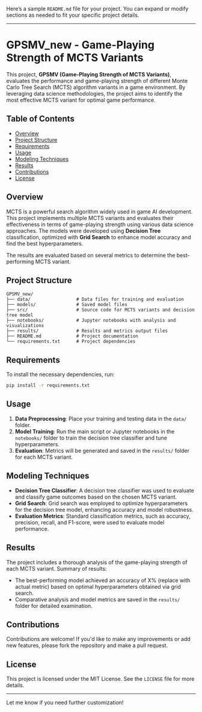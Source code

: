 Here’s a sample `README.md` file for your project. You can expand or modify sections as needed to fit your specific project details.

---

# GPSMV_new - Game-Playing Strength of MCTS Variants

This project, **GPSMV (Game-Playing Strength of MCTS Variants)**, evaluates the performance and game-playing strength of different Monte Carlo Tree Search (MCTS) algorithm variants in a game environment. By leveraging data science methodologies, the project aims to identify the most effective MCTS variant for optimal game performance.

## Table of Contents

- [Overview](#overview)
- [Project Structure](#project-structure)
- [Requirements](#requirements)
- [Usage](#usage)
- [Modeling Techniques](#modeling-techniques)
- [Results](#results)
- [Contributions](#contributions)
- [License](#license)

## Overview

MCTS is a powerful search algorithm widely used in game AI development. This project implements multiple MCTS variants and evaluates their effectiveness in terms of game-playing strength using various data science approaches. The models were developed using **Decision Tree** classification, optimized with **Grid Search** to enhance model accuracy and find the best hyperparameters.

The results are evaluated based on several metrics to determine the best-performing MCTS variant.

## Project Structure

```plaintext
GPSMV_new/
├── data/                 # Data files for training and evaluation
├── models/               # Saved model files
├── src/                  # Source code for MCTS variants and decision tree model
├── notebooks/            # Jupyter notebooks with analysis and visualizations
├── results/              # Results and metrics output files
├── README.md             # Project documentation
└── requirements.txt      # Project dependencies
```

## Requirements

To install the necessary dependencies, run:

```bash
pip install -r requirements.txt
```

## Usage

1. **Data Preprocessing**: Place your training and testing data in the `data/` folder.
2. **Model Training**: Run the main script or Jupyter notebooks in the `notebooks/` folder to train the decision tree classifier and tune hyperparameters.
3. **Evaluation**: Metrics will be generated and saved in the `results/` folder for each MCTS variant.

## Modeling Techniques

- **Decision Tree Classifier**: A decision tree classifier was used to evaluate and classify game outcomes based on the chosen MCTS variant.
- **Grid Search**: Grid search was employed to optimize hyperparameters for the decision tree model, enhancing accuracy and model robustness.
- **Evaluation Metrics**: Standard classification metrics, such as accuracy, precision, recall, and F1-score, were used to evaluate model performance.

## Results

The project includes a thorough analysis of the game-playing strength of each MCTS variant. Summary of results:

- The best-performing model achieved an accuracy of X% (replace with actual metric) based on optimal hyperparameters obtained via grid search.
- Comparative analysis and model metrics are saved in the `results/` folder for detailed examination.

## Contributions

Contributions are welcome! If you'd like to make any improvements or add new features, please fork the repository and make a pull request.

## License

This project is licensed under the MIT License. See the `LICENSE` file for more details.

---

Let me know if you need further customization!
